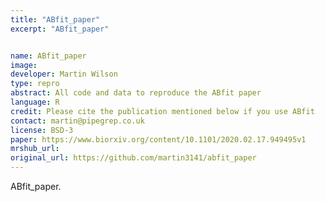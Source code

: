 ```yaml
---
title: "ABfit_paper"
excerpt: "ABfit_paper"


name: ABfit_paper
image:
developer: Martin Wilson
type: repro
abstract: All code and data to reproduce the ABfit paper
language: R
credit: Please cite the publication mentioned below if you use ABfit
contact: martin@pipegrep.co.uk
license: BSD-3
paper: https://www.biorxiv.org/content/10.1101/2020.02.17.949495v1
mrshub_url:
original_url: https://github.com/martin3141/abfit_paper
---
```


ABfit_paper.
